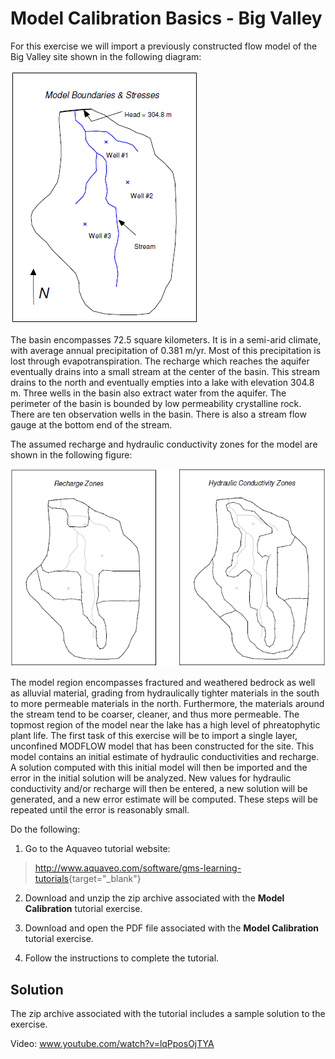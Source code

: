 # Model Calibration Basics - Big Valley

For this exercise we will import a previously constructed flow model of the Big Valley site shown in the following diagram:

![conmod.gif](images/conmod.gif)

The basin encompasses 72.5 square kilometers. It is in a semi-arid climate, with average annual precipitation of 0.381 m/yr. Most of this precipitation is lost through evapotranspiration. The recharge which reaches the aquifer eventually drains into a small stream at the center of the basin. This stream drains to the north and eventually empties into a lake with elevation 304.8 m. Three wells in the basin also extract water from the aquifer. The perimeter of the basin is bounded by low permeability crystalline rock. There are ten observation wells in the basin. There is also a stream flow gauge at the bottom end of the stream.

The assumed recharge and hydraulic conductivity zones for the model are shown in the following figure:

![rech-k-zones.gif](images/rech-k-zones.gif)

The model region encompasses fractured and weathered bedrock as well as alluvial material, grading from hydraulically tighter materials in the south to more permeable materials in the north. Furthermore, the materials around the stream tend to be coarser, cleaner, and thus more permeable. The topmost region of the model near the lake has a high level of phreatophytic plant life. The first task of this exercise will be to import a single layer, unconfined MODFLOW model that has been constructed for the site. This model contains an initial estimate of hydraulic conductivities and recharge. A solution computed with this initial model will then be imported and the error in the initial solution will be analyzed. New values for hydraulic conductivity and/or recharge will then be entered, a new solution will be generated, and a new error estimate will be computed. These steps will be repeated until the error is reasonably small.

Do the following:

1) Go to the Aquaveo tutorial website:

>[<u>http://www.aquaveo.com/software/gms-learning-tutorials</u>](http://www.aquaveo.com/software/gms-learning-tutorials){target="_blank"}

2) Download and unzip the zip archive associated with the **Model Calibration** tutorial exercise.

3) Download and open the PDF file associated with the **Model Calibration** tutorial exercise.

4) Follow the instructions to complete the tutorial.

## Solution

The zip archive associated with the tutorial includes a sample solution to the exercise.

Video: [<u>www.youtube.com/watch?v=lqPposOjTYA</u>](https://www.youtube.com/watch?v=lqPposOjTYA)